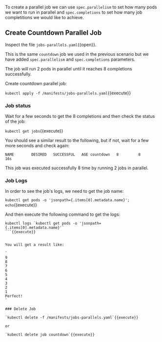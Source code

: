 To create a parallel job we can use `spec.parallelism` to set how many pods we want to run in parallel and `spec.completions` to set how many job completitions we would like to achieve. 

## Create Countdown Parallel Job

Inspect the file `jobs-parallels.yaml`{{open}}.

This is the same `countdown` job we used in the previous scenario but we have added `spec.parallelism` and `spec.completions` parameters.

The job will run 2 pods in parallel until it reaches 8 completions successfully.

Create countdown parallel job:

`kubectl apply -f /manifests/jobs-parallels.yaml`{{execute}}

### Job status

Wait for a few seconds to get the 8 completions and then check the status of the job:

`kubectl get jobs`{{execute}}

You should see a similar result to the following, but if not, wait for a few more seconds and check again:

`
NAME        DESIRED   SUCCESSFUL   AGE
countdown   8         8            16s
`

This job was executed successfully 8 time by running 2 jobs in parallel.

### Job Logs

In order to see the job's logs, we need to get the job name:

`kubectl get pods -o 'jsonpath={.items[0].metadata.name}'; echo`{{execute}}

And then execute the following command to get the logs:

```
kubectl logs `kubectl get pods -o 'jsonpath={.items[0].metadata.name}'`
```{{execute}}


You will get a result like:

`
9
8
7
6
5
4
3
2
1
Perfect!
`

### Delete Job

`kubectl delete -f /manifests/jobs-parallels.yaml`{{execute}}

or 

`kubectl delete job countdown`{{execute}}

